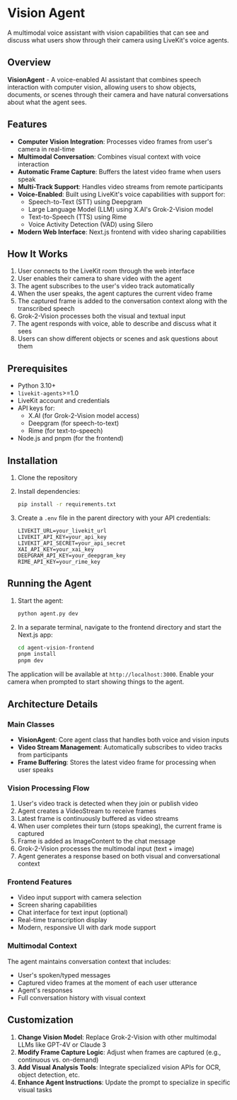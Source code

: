 # Vision Agent

A multimodal voice assistant with vision capabilities that can see and discuss what users show through their camera using LiveKit's voice agents.

## Overview

**VisionAgent** - A voice-enabled AI assistant that combines speech interaction with computer vision, allowing users to show objects, documents, or scenes through their camera and have natural conversations about what the agent sees.

## Features

- **Computer Vision Integration**: Processes video frames from user's camera in real-time
- **Multimodal Conversation**: Combines visual context with voice interaction
- **Automatic Frame Capture**: Buffers the latest video frame when users speak
- **Multi-Track Support**: Handles video streams from remote participants
- **Voice-Enabled**: Built using LiveKit's voice capabilities with support for:
  - Speech-to-Text (STT) using Deepgram
  - Large Language Model (LLM) using X.AI's Grok-2-Vision model
  - Text-to-Speech (TTS) using Rime
  - Voice Activity Detection (VAD) using Silero
- **Modern Web Interface**: Next.js frontend with video sharing capabilities

## How It Works

1. User connects to the LiveKit room through the web interface
2. User enables their camera to share video with the agent
3. The agent subscribes to the user's video track automatically
4. When the user speaks, the agent captures the current video frame
5. The captured frame is added to the conversation context along with the transcribed speech
6. Grok-2-Vision processes both the visual and textual input
7. The agent responds with voice, able to describe and discuss what it sees
8. Users can show different objects or scenes and ask questions about them

## Prerequisites

- Python 3.10+
- `livekit-agents`>=1.0
- LiveKit account and credentials
- API keys for:
  - X.AI (for Grok-2-Vision model access)
  - Deepgram (for speech-to-text)
  - Rime (for text-to-speech)
- Node.js and pnpm (for the frontend)

## Installation

1. Clone the repository

2. Install dependencies:
   ```bash
   pip install -r requirements.txt
   ```

3. Create a `.env` file in the parent directory with your API credentials:
   ```
   LIVEKIT_URL=your_livekit_url
   LIVEKIT_API_KEY=your_api_key
   LIVEKIT_API_SECRET=your_api_secret
   XAI_API_KEY=your_xai_key
   DEEPGRAM_API_KEY=your_deepgram_key
   RIME_API_KEY=your_rime_key
   ```

## Running the Agent

1. Start the agent:
   ```bash
   python agent.py dev
   ```

2. In a separate terminal, navigate to the frontend directory and start the Next.js app:
   ```bash
   cd agent-vision-frontend
   pnpm install
   pnpm dev
   ```

The application will be available at `http://localhost:3000`. Enable your camera when prompted to start showing things to the agent.

## Architecture Details

### Main Classes

- **VisionAgent**: Core agent class that handles both voice and vision inputs
- **Video Stream Management**: Automatically subscribes to video tracks from participants
- **Frame Buffering**: Stores the latest video frame for processing when user speaks

### Vision Processing Flow

1. User's video track is detected when they join or publish video
2. Agent creates a VideoStream to receive frames
3. Latest frame is continuously buffered as video streams
4. When user completes their turn (stops speaking), the current frame is captured
5. Frame is added as ImageContent to the chat message
6. Grok-2-Vision processes the multimodal input (text + image)
7. Agent generates a response based on both visual and conversational context

### Frontend Features

- Video input support with camera selection
- Screen sharing capabilities
- Chat interface for text input (optional)
- Real-time transcription display
- Modern, responsive UI with dark mode support

### Multimodal Context

The agent maintains conversation context that includes:
- User's spoken/typed messages
- Captured video frames at the moment of each user utterance
- Agent's responses
- Full conversation history with visual context

## Customization

1. **Change Vision Model**: Replace Grok-2-Vision with other multimodal LLMs like GPT-4V or Claude 3
2. **Modify Frame Capture Logic**: Adjust when frames are captured (e.g., continuous vs. on-demand)
3. **Add Visual Analysis Tools**: Integrate specialized vision APIs for OCR, object detection, etc.
4. **Enhance Agent Instructions**: Update the prompt to specialize in specific visual tasks